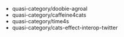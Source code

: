 - quasi-category/doobie-agroal
- quasi-category/caffeine4cats
- quasi-category/time4s
- quasi-category/cats-effect-interop-twitter
